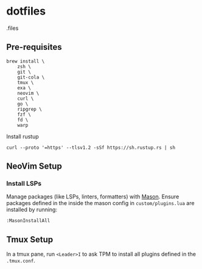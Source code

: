 # dotfiles

.files

## Pre-requisites

```
brew install \
    zsh \
    git \
    git-cola \
    tmux \
    exa \
    neovim \
    curl \
    go \
    ripgrep \
    fzf \
    fd \
    warp
```

Install rustup

```
curl --proto '=https' --tlsv1.2 -sSf https://sh.rustup.rs | sh
```

## NeoVim Setup

### Install LSPs

Manage packages (like LSPs, linters, formatters) with [Mason](https://github.com/williamboman/mason.nvim). Ensure packages defined in the inside the mason config in `custom/plugins.lua` are installed by running:

```
:MasonInstallAll
```

## Tmux Setup

In a tmux pane, run `<Leader>I` to ask TPM to install all plugins defined in the `.tmux.conf`.
